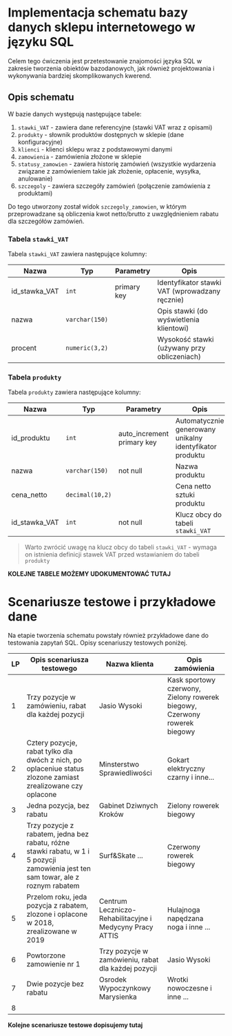 # Implementacja schematu bazy danych sklepu internetowego w języku SQL

Celem tego ćwiczenia jest przetestowanie znajomości języka SQL w zakresie tworzenia obiektów bazodanowych,
jak również projektowania i wykonywania bardziej skomplikowanych kwerend.

## Opis schematu

W bazie danych występują następujące tabele:
1. `stawki_VAT` - zawiera dane referencyjne (stawki VAT wraz z opisami)
2. `produkty` - słownik produktów dostępnych w sklepie (dane konfiguracyjne)
3. `klienci` - klienci sklepu wraz z podstawowymi danymi
4. `zamowienia` - zamówienia złożone w sklepie
5. `statusy_zamowien` - zawiera historię zamówień (wszystkie wydarzenia związane z zamówieniem takie jak 
złożenie, opłacenie, wysyłka, anulowanie)
6. `szczegoly` - zawiera szczegóły zamówień (połączenie zamówienia z produktami)

Do tego utworzony został widok `szczegoly_zamowien`, w którym przeprowadzane są obliczenia kwot netto/brutto z uwzględnieniem rabatu dla szczegółów zamówień. 

### Tabela `stawki_VAT`

Tabela `stawki_VAT` zawiera następujące kolumny:

| Nazwa | Typ | Parametry | Opis |
| --- | --- | --- | --- |
| id_stawka_VAT | `int` | primary key | Identyfikator stawki VAT (wprowadzany ręcznie) |
| nazwa | `varchar(150)` | | Opis stawki (do wyświetlenia klientowi) |
| procent | `numeric(3,2)` | | Wysokość stawki (używany przy obliczeniach) |

### Tabela `produkty`

Tabela `produkty` zawiera następujące kolumny:

| Nazwa | Typ | Parametry | Opis |
| --- | --- | --- | --- |
| id_produktu | `int` | auto_increment primary key | Automatycznie generowany unikalny identyfikator produktu |
| nazwa | `varchar(150)` | not null | Nazwa produktu |
| cena_netto | `decimal(10,2)` | | Cena netto sztuki produktu |
| id_stawka_VAT | `int` | not null | Klucz obcy do tabeli `stawki_VAT` |

> Warto zwrócić uwagę na klucz obcy do tabeli `stawki_VAT` - wymaga on istnienia definicji stawek VAT przed wstawianiem do tabeli `produkty`

**KOLEJNE TABELE MOŻEMY UDOKUMENTOWAĆ TUTAJ**

# Scenariusze testowe i przykładowe dane

Na etapie tworzenia schematu powstały również przykładowe dane do testowania zapytań SQL. Opisy scenariuszy testowych poniżej.

| LP | Opis scenariusza testowego | Nazwa klienta | Opis zamówienia |
| --- | --- | --- | --- |
| 1 | Trzy pozycje w zamówieniu, rabat dla każdej pozycji | Jasio Wysoki | Kask sportowy czerwony, Zielony rowerek biegowy, Czerwony rowerek biegowy | zamowienie zrealizowane po upływie roku|
| 2 | Cztery pozycje, rabat tylko dla dwóch z nich, po oplaceniue status zlozone zamiast zrealizowane czy oplacone| Minsterstwo Sprawiedliwości | Gokart elektryczny czarny i inne... |
| 3 | Jedna pozycja, bez rabatu | Gabinet Dziwnych Kroków | Zielony rowerek biegowy |
| 4 | Trzy  pozycje z rabatem, jedna bez rabatu, różne stawki rabatu, w 1 i 5 pozycji zamowienia jest ten sam towar, ale z roznym rabatem| Surf&Skate ... | Czerwony rowerek biegowy |
| 5 | Przelom roku, jeda pozycja z rabatem, zlozone  i oplacone w 2018, zrealizowane w 2019 | Centrum Leczniczo-Rehabilitacyjne i Medycyny Pracy ATTIS | Hulajnoga napędzana noga i inne ...|
| 6 | Powtorzone zamowienie nr 1 | Trzy pozycje w zamówieniu, rabat dla każdej pozycji | Jasio Wysoki | Kask sportowy czerwony, Zielony rowerek biegowy, Czerwony rowerek biegowy | zamowienie zrealizowane po upływie roku|
| 7 | Dwie pozycje bez rabatu | Osrodek Wypoczynkowy Marysienka | Wrotki nowoczesne i inne ... |
| 8 | 


**Kolejne scenariusze testowe dopisujemy tutaj**